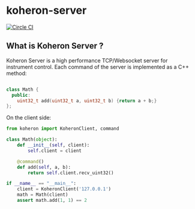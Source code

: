 # koheron-server

[![Circle CI](https://circleci.com/gh/Koheron/koheron-server.svg?style=shield)](https://circleci.com/gh/Koheron/koheron-server)

## What is Koheron Server ?

Koheron Server is a high performance TCP/Websocket server for instrument control.
Each command of the server is implemented as a C++ method:

``` cpp

class Math {
  public:
    uint32_t add(uint32_t a, uint32_t b) {return a + b;}
};

```

On the client side:

``` python
from koheron import KoheronClient, command

class Math(object):
    def __init__(self, client):
        self.client = client

    @command()
    def add(self, a, b):
        return self.client.recv_uint32()

if __name__ == "__main__":
    client = KoheronClient('127.0.0.1')
    math = Math(client)
    assert math.add(1, 1) == 2
```
